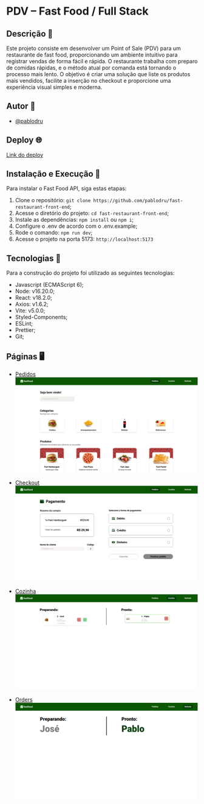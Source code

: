 # PDV – Fast Food / Full Stack

## Descrição 👾

Este projeto consiste em desenvolver um Point of Sale (PDV) para um restaurante de fast food, proporcionando um ambiente intuitivo para registrar vendas de forma fácil e rápida. O restaurante trabalha com preparo de comidas rápidas, e o método atual por comanda está tornando o processo mais lento. O objetivo é criar uma solução que liste os produtos mais vendidos, facilite a inserção no checkout e proporcione uma experiência visual simples e moderna.

## Autor 👤

- [@pablodru](https://www.github.com/pablodru)

## Deploy 🌐

[Link do deploy](https://fast-restaurant-front-end.vercel.app/)


## Instalação e Execução 🚀

Para instalar o Fast Food API, siga estas etapas:

1. Clone o repositório: `git clone https://github.com/pablodru/fast-restaurant-front-end`;
2. Acesse o diretório do projeto: `cd fast-restaurant-front-end`;
3. Instale as dependências: `npm install` ou `npm i`;
4. Configure o .env de acordo com o .env.example;
5. Rode o comando: `npm run dev`;
6. Acesse o projeto na porta 5173: `http://localhost:5173`

## Tecnologias 🔧

Para a construção do projeto foi utilizado as seguintes tecnologias:

- Javascript (ECMAScript 6);
- Node: v16.20.0;
- React: v18.2.0;
- Axios: v1.6.2;
- Vite: v5.0.0;
- Styled-Components;
- ESLint;
- Prettier;
- Git;

## Páginas 🖥️

- [Pedidos](https://fast-restaurant-front-end.vercel.app/)
  ![image](https://raw.githubusercontent.com/pablodru/fast-restaurant-front-end/main/src/assets/images/screens/homePage.png)

- [Checkout](https://fast-restaurant-front-end.vercel.app/checkout)
  ![image](https://raw.githubusercontent.com/pablodru/fast-restaurant-front-end/main/src/assets/images/screens/checkoutPage.png)

- [Cozinha](https://fast-restaurant-front-end.vercel.app/kitchen)
  ![image](https://raw.githubusercontent.com/pablodru/fast-restaurant-front-end/main/src/assets/images/screens/kitchenPage.png)

- [Orders](https://fast-restaurant-front-end.vercel.app/orders)
  ![image](https://raw.githubusercontent.com/pablodru/fast-restaurant-front-end/main/src/assets/images/screens/orderPage.png)



